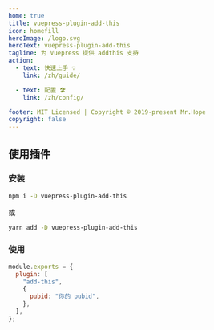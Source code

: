 ```yaml
---
home: true
title: vuepress-plugin-add-this
icon: homefill
heroImage: /logo.svg
heroText: vuepress-plugin-add-this
tagline: 为 Vuepress 提供 addthis 支持
action:
  - text: 快速上手 💡
    link: /zh/guide/

  - text: 配置 🛠
    link: /zh/config/

footer: MIT Licensed | Copyright © 2019-present Mr.Hope
copyright: false
---
```


## 使用插件

### 安装

```bash
npm i -D vuepress-plugin-add-this
```

或

```bash
yarn add -D vuepress-plugin-add-this
```

### 使用

```js {3-5}
module.exports = {
  plugin: [
    "add-this",
    {
      pubid: "你的 pubid",
    },
  ],
};
```
